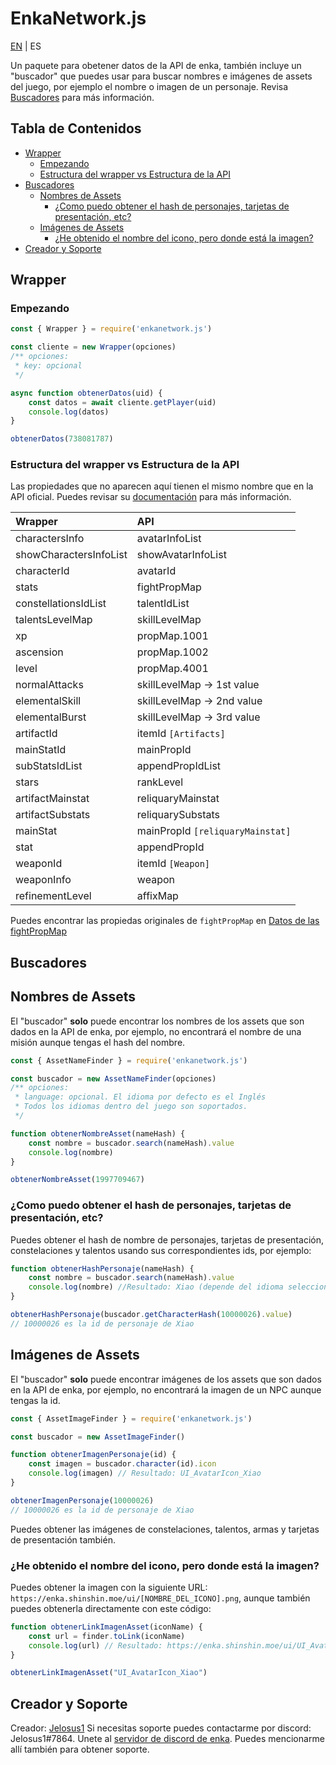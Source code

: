 # EnkaNetwork.js

[EN](/README.md) | ES

Un paquete para obetener datos de la API de enka, también incluye un "buscador" que puedes usar para buscar nombres e imágenes de assets del juego, por ejemplo el nombre o imagen de un personaje. Revisa [Buscadores](#buscadores) para más información.

## Tabla de Contenidos
- [Wrapper](#wrapper)
	- [Empezando](#empezando)
	- [Estructura del wrapper vs Estructura de la API](#estructura-del-wrapper-vs-estructura-de-la-api)
- [Buscadores](#buscadores)
	- [Nombres de Assets](#nombres-de-assets)  
		- [¿Como puedo obtener el hash de personajes, tarjetas de presentación, etc?](#¿como-puedo-obtener-el-hash-de-personajes-tarjetas-de-presentación-etc) 
	- [Imágenes de Assets](#imágenes-de-assets) 
		- [¿He obtenido el nombre del icono, pero donde está la imagen?](#¿he-obtenido-el-nombre-del-icono-pero-donde-está-la-imagen)
- [Creador y Soporte](#creador-y-soporte) 

## Wrapper

### Empezando

```js
const { Wrapper } = require('enkanetwork.js')

const cliente = new Wrapper(opciones)
/** opciones:
 * key: opcional
 */

async function obtenerDatos(uid) {
	const datos = await cliente.getPlayer(uid)
	console.log(datos)
}

obtenerDatos(738081787)
```

### Estructura del wrapper vs Estructura de la API

Las propiedades que no aparecen aquí tienen el mismo nombre que en la API oficial. Puedes revisar su [documentación](https://api.enka.network/#/) para más información.

| Wrapper | API |
| :---------- | :--- | 
| charactersInfo | avatarInfoList |
| showCharactersInfoList | showAvatarInfoList |
| characterId | avatarId |
| stats | fightPropMap |
| constellationsIdList | talentIdList |
| talentsLevelMap | skillLevelMap |
| xp | propMap.1001 |
| ascension | propMap.1002 |
| level | propMap.4001 |
| normalAttacks | skillLevelMap -> 1st value |
| elementalSkill | skillLevelMap -> 2nd value |
| elementalBurst | skillLevelMap -> 3rd value |
| artifactId | itemId `[Artifacts]` |
| mainStatId | mainPropId |
| subStatsIdList | appendPropIdList |
| stars | rankLevel |
| artifactMainstat | reliquaryMainstat |
| artifactSubstats | reliquarySubstats |
| mainStat | mainPropId `[reliquaryMainstat]` |
| stat | appendPropId |
| weaponId | itemId `[Weapon]` |
| weaponInfo | weapon |
| refinementLevel | affixMap |

Puedes encontrar las propiedas originales de `fightPropMap` en [Datos de las fightPropMap](https://api.enka.network/#/api_es?id=fightprop)

## Buscadores

## Nombres de Assets

El "buscador" **solo** puede encontrar los nombres de los assets que son dados en la API de enka, por ejemplo, no encontrará el nombre de una misión aunque tengas el hash del nombre.

```js
const { AssetNameFinder } = require('enkanetwork.js')

const buscador = new AssetNameFinder(opciones)
/** opciones:
 * language: opcional. El idioma por defecto es el Inglés
 * Todos los idiomas dentro del juego son soportados.
 */

function obtenerNombreAsset(nameHash) {
	const nombre = buscador.search(nameHash).value
	console.log(nombre)
} 

obtenerNombreAsset(1997709467)
```

### ¿Como puedo obtener el hash de personajes, tarjetas de presentación, etc?

Puedes obtener el hash de nombre de personajes, tarjetas de presentación, constelaciones y talentos usando sus correspondientes ids, por ejemplo:

```js
function obtenerHashPersonaje(nameHash) {
	const nombre = buscador.search(nameHash).value
	console.log(nombre) //Resultado: Xiao (depende del idioma seleccionado)
}

obtenerHashPersonaje(buscador.getCharacterHash(10000026).value)
// 10000026 es la id de personaje de Xiao
```

## Imágenes de Assets

El "buscador" **solo** puede encontrar imágenes de los assets que son dados en la API de enka, por ejemplo, no encontrará la imagen de un NPC aunque tengas la id.

```js
const { AssetImageFinder } = require('enkanetwork.js')

const buscador = new AssetImageFinder()

function obtenerImagenPersonaje(id) {
	const imagen = buscador.character(id).icon
	console.log(imagen) // Resultado: UI_AvatarIcon_Xiao
}

obtenerImagenPersonaje(10000026)
// 10000026 es la id de personaje de Xiao
```

Puedes obtener las imágenes de constelaciones, talentos, armas y tarjetas de presentación también.

### ¿He obtenido el nombre del icono, pero donde está la imagen?

Puedes obtener la imagen con la siguiente URL: `https://enka.shinshin.moe/ui/[NOMBRE_DEL_ICONO].png`, aunque también puedes obtenerla directamente con este código:

```js
function obtenerLinkImagenAsset(iconName) {
	const url = finder.toLink(iconName)
	console.log(url) // Resultado: https://enka.shinshin.moe/ui/UI_AvatarIcon_Xiao.png
}

obtenerLinkImagenAsset("UI_AvatarIcon_Xiao")
```

## Creador y Soporte

Creador: [Jelosus1](https://github.com/Jelosus2/)
Si necesitas soporte puedes contactarme por discord: Jelosus1#7864.
Unete al [servidor de discord de enka](https://discord.gg/eUv6gcsjqe). Puedes mencionarme allí también para obtener soporte.